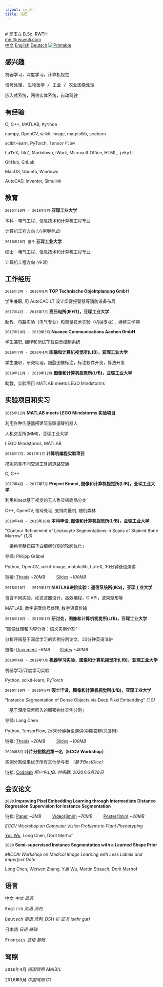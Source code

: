 ```yaml
---
layout: cv_zh
title: 简历
---
```


<br />
# 吴玉立
B.Sc. RWTH

<div id="webaddress">
<a href="mailto:me@wuyuli.com">me @ wuyuli.com</a>
<!--( have a try, it really works 😹 )</p> -->
</div>

<div id="language">
<span><a href="https://yuliwu.github.io/cv/zh/">中文</a></span>
<span><a href="https://yuliwu.github.io/cv/en/">English</a></span>
<span><a href="https://yuliwu.github.io/cv/de/">Deutsch</a></span>
<span><a href="https://yuliwu.github.io/cv/print/" target="_blank"><img src="https://img.icons8.com/metro/26/000000/print.png" alt="Printable" ></a></span>
</div>

## 感兴趣

<samp>机器学习，深度学习，计算机视觉</samp>

信号处理， <samp>生物医学 / 工业 / 农业图像处理</samp>

嵌入式系统，网络实体系统，自动驾驶


## 有经验

C, C++, MATLAB, <samp>Python</samp>

numpy, OpenCV, scikit-image, matplotlib, seaborn

scikit-learn, PyTorch, <samp>TensorFlow</samp>

<samp>LaTeX</samp>, TikZ, Markdown, iWork, Microsoft Office, HTML, <samp>jekyll</samp>

GitHub, GitLab

MacOS, Ubuntu, Windows

AutoCAD, Inventor, Simulink


## 教育

`2015年10月 - 2018年9月`
__亚琛工业大学__

本科 - 电气工程、信息技术和计算机工程专业

计算机工程方向  *(六学期毕业)*

`2018年10月 至今`
__亚琛工业大学__

硕士 - 电气工程、信息技术和计算机工程专业

计算机工程方向 *(在读)*

## 工作经历

`2016年3月 - 2016年8月`
__TOP Technische Objektplanung GmbH__

学生兼职, 用 AutoCAD LT 设计烟雾报警器等消防设备布局

`2017年4月 - 2018年7月`
__高压电所(IFHT)，亚琛工业大学__

助教，电路实验（电气专业）和测量技术实验（机械专业），持续三学期

`2017年10月 - 2019年3月`
__Nuance Communications Aachen GmbH__

学生兼职, 翻译和测试车载语音控制系统

`2019年7月 - 2020年4月`
__图像和计算机视觉所(LfB)，亚琛工业大学__

学生兼职，研究助理，细胞图像标注，标注软件开发，算法开发

`2019年11月 - 2019年12月`
__图像和计算机视觉所(LfB)，亚琛工业大学__

助教，实验项目 MATLAB meets LEGO Mindstorms


## 实验项目和实习

`2015年12月`
__MATLAB meets LEGO Mindstorms 实验项目__

利用各种传感器搭建简易弹钢琴机器人

人机交互所(MMI)，亚琛工业大学

LEGO Mindstorms, MATLAB

`2016年7月，2017年1月`
__计算机编程实验项目__

模拟包含不同交通工具的道路交通

C, C++

`2017年4月 - 2017年7月`
__Project Kinect, 图像和计算机视觉所(LfB)，亚琛工业大学__

利用Kinect基于视觉的无人售货店商品分类

C++, OpenCV, 信号处理, 支持向量机, 随机森林

`2018年4月 - 2018年10月`
__本科毕设, 图像和计算机视觉所(LfB)，亚琛工业大学__

"Contour Refinement of Leukocyte Segmentations in Scans of Stained Bone Marrow" *(1,3)*

「染色脊髓扫描下白细胞分割的轮廓优化」

导师: Philipp Gräbel

Python, OpenCV, scikit-image, matplotlib, LaTeX, 30分钟德语演讲

链接: <a href="https://yuliwu.github.io/cloud/ba/Thesis.pdf" target="_blank">Thesis</a> *&#126;20MB* &emsp;&emsp; <a href="https://yuliwu.github.io/cloud/ba-slides/" target="_blank">Slides</a> *&#126;100MB*


`2018年10月 - 2019年1月`
__MATLAB进阶实验：通信系统所(IKS)，亚琛工业大学__

包含不同实验，如滤波器设计，高效编程，C API，波束赋形等

MATLAB, 数字语音信号处理, 数字语音传输

`2018年10月 - 2019年1月`
__研讨会，图像和计算机视觉所(LfB)，亚琛工业大学__

"图像处理和内容分析：语义实例分割"

分析评阅基于深度学习的实例分割论文，30分钟英语演讲

链接: <a href="https://yuliwu.github.io/cloud/seminar-doc/Document.pdf" target="_blank">Document</a> *&#126;6MB* &emsp;&emsp;<a href="https://yuliwu.github.io/cloud/slides/" target="_blank">Slides</a> *&#126;40MB*

`2019年4月 - 2019年7月`
__机器学习实验，图像和计算机视觉所(LfB)，亚琛工业大学__

机器学习/深度学习实验

Python, scikit-learn, PyTorch

`2019年10月 - 2020年6月`
__硕士毕设，图像和计算机视觉所(LfB)，亚琛工业大学__

"Instance Segmentation of Dense Objects via Deep Pixel Embedding" *(1,0)*

「基于深度像素嵌入的稠密物体实例分割」

导师: Long Chen

Python, TensorFlow, 2x30分钟英语演讲(中期答辩/总答辩)

链接:  <a href="https://yuliwu.github.io/cloud/ma/Thesis.pdf" target="_blank">Thesis</a> *&#126;20MB* &emsp;&emsp; <a href="https://yuliwu.github.io/cloud/ma/final_slides/" target="_blank">Slides</a> *&#126;100MB* 


`2020年6月`
__叶片分割挑战第一名（ECCV Workshop）__

实例分割结果优于所有其他参与者 *（基于BestDice）*

链接: <a href="https://competitions.codalab.org/competitions/18405#results" target="_blank">Codalab</a> *用户名:LfB. 时间戳: 2020年6月28日*

## 会议论文
`2020`
__Improving Pixel Embedding Learning through Intermediate Distance Regression Supervision for Instance Segmentation__

链接: <a href="https://yuliwu.github.io/cloud/pub/CVPPP2020.pdf" target="_blank">Paper</a> *&#126;3MB* &emsp;&emsp; <a href="https://yuliwu.github.io/cloud/pub/cvppp10min.mp4" target="_blank">Video(8min)</a> *&#126;70MB* &emsp;&emsp; <a href="https://yuliwu.github.io/cloud/pub/cvppp60s.mp4" target="_blank">Poster(1min)</a> *&#126;20MB*

*ECCV Workshop on Computer Vision Problems in Plant Phenotyping*

<u>Yuli Wu</u>, Long Chen, Dorit Merhof

`2020`
__Semi-supervised Instance Segmentation with a Learned Shape Prior__

*MICCAI Workshop on Medical Image Learning with Less Labels and Imperfect Data*

Long Chen, Weiwen Zhang, <u>Yuli Wu</u>, Martin Strauch, Dorit Merhof


## 语言
<tt>中文</tt>
<var>中文</var> <i>母语</i>

<tt>English</tt>
<var>英语</var>  <i>流利</i>

<tt>Deutsch</tt>
<var>德语</var> <i>流利, DSH-III 证书 *(sehr gut)*</i>

<tt>日本語</tt>
<var>日语</var> <i>基础</i>

<tt>Français</tt>
<var>法语</var> <i>基础</i>


## 驾照
<tt>2016年4月</tt>
<var>德国驾照</var> <ii>AM/B/L</ii>

<tt>2016年9月</tt>
<var>中国驾照</var> <ii>C1</ii>
<br />
<br />
<br />
<br />
<!--
Last updated: Aug 2020 -->
